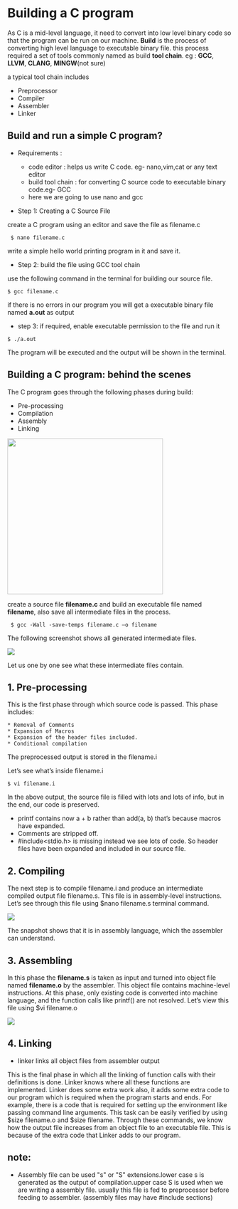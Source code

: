 # Building a C program
As C is a mid-level language, it need to convert into low level binary code so that the program can be run on our machine. **Build** is the process of converting high level language to executable binary file. this process required a set of tools commonly named as build **tool chain**. eg : **GCC**, **LLVM**, **CLANG**, **MINGW**(not sure) 

a typical tool chain includes
* Preprocessor
* Compiler
* Assembler
* Linker

## Build and run a simple C program?

* Requirements :
    * code editor : helps us write C code. eg- nano,vim,cat or any text editor
    * build tool chain : for converting C source code to executable binary code.eg- GCC
    * here we are going to use nano and gcc

* Step 1: Creating a C Source File

create a C program using an editor and save the file as filename.c

```console
 $ nano filename.c
```
write a simple hello world printing program in it and save it.
* Step 2: build the file using GCC tool chain

use the following command in the terminal for building our source file.

```console
$ gcc filename.c
```
if there is no errors in our program you will get a executable binary file named **a.out** as output 

* step 3: if required, enable executable permission to the file and run it

```console
$ ./a.out
```
The program will be executed and the output will be shown in the terminal.

## Building a C program: behind the scenes

The C program goes through the following phases during build:
   * Pre-processing
   * Compilation
   * Assembly
   * Linking

<img src="https://media.geeksforgeeks.org/wp-content/uploads/20230404112946/Compilation-Process-in-C.png" height="350"> 

   
create a source file **filename.c** and build an executable file named **filename**, also save all intermediate files in the process.

```console
 $ gcc -Wall -save-temps filename.c –o filename 
```
The following screenshot shows all generated intermediate files.

<img src="https://media.geeksforgeeks.org/wp-content/uploads/20230406112742/c-compilation-intermediate-files.webp">

Let us one by one see what these intermediate files contain.
## 1. Pre-processing

This is the first phase through which source code is passed. This phase includes:

    * Removal of Comments
    * Expansion of Macros
    * Expansion of the header files included.
    * Conditional compilation

The preprocessed output is stored in the filename.i

Let’s see what’s inside filename.i 
```console
$ vi filename.i 
```
In the above output, the source file is filled with lots and lots of info, but in the end, our code is preserved. 

* printf contains now a + b rather than add(a, b) that’s because macros have expanded.
* Comments are stripped off.
* #include<stdio.h> is missing instead we see lots of code. So header files have been expanded and included in our source file.
## 2. Compiling

The next step is to compile filename.i and produce an intermediate compiled output file filename.s. This file is in assembly-level instructions. Let’s see through this file using $nano filename.s  terminal command.

<img src="https://media.geeksforgeeks.org/wp-content/uploads/20230406112833/c-compilation-assembly-code.webp">

The snapshot shows that it is in assembly language, which the assembler can understand.

## 3. Assembling

In this phase the **filename.s** is taken as input and turned into object file named **filename.o** by the assembler. This object file contains machine-level instructions. At this phase, only existing code is converted into machine language, and the function calls like printf() are not resolved. Let’s view this file using 
$vi filename.o 

<img src="https://media.geeksforgeeks.org/wp-content/uploads/20230406112945/c-compilation-binary-file_1.webp">

## 4. Linking

* linker links all object files from assembler output

This is the final phase in which all the linking of function calls with their definitions is done. Linker knows where all these functions are implemented. Linker does some extra work also, it adds some extra code to our program which is required when the program starts and ends. For example, there is a code that is required for setting up the environment like passing command line arguments. This task can be easily verified by using $size filename.o and $size filename. Through these commands, we know how the output file increases from an object file to an executable file. This is because of the extra code that Linker adds to our program. 


## note:
- Assembly file can be used "s" or "S" extensions.lower case s is generated as the output of compilation.upper case S is used when we are writing a assembly file. usually this file is fed to preprocessor before feeding to assembler. (assembly files may have #include sections)